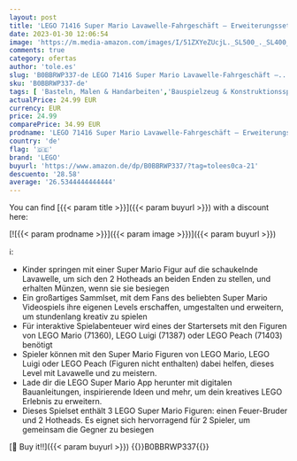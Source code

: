 ```yaml
---
layout: post
title: 'LEGO 71416 Super Mario Lavawelle-Fahrgeschäft – Erweiterungsset mit Feuer-Bruder und 2 Hotheads zum Kombinieren mit Starterset  Spielzeug für Kinder'
date: 2023-01-30 12:06:54
image: 'https://m.media-amazon.com/images/I/51ZXYeZUcjL._SL500_._SL400_.jpg'
comments: true
category: ofertas
author: 'tole.es'
slug: 'B0BBRWP337-de LEGO 71416 Super Mario Lavawelle-Fahrgeschäft –...'
sku: 'B0BBRWP337-de'
tags: [ 'Basteln, Malen & Handarbeiten','Bauspielzeug & Konstruktionsspielzeug','Küche, Haushalt & Wohnen','Papierwischer','Spielfigur Spielsets','Spielzeug','Spielzeugfiguren & Spielsets','Zeichnen','lego','🇩🇪', ]
actualPrice: 24.99 EUR
currency: EUR
price: 24.99
comparePrice: 34.99 EUR
prodname: 'LEGO 71416 Super Mario Lavawelle-Fahrgeschäft – Erweiterungsset mit Feuer-Bruder und 2 Hotheads zum Kombinieren mit Starterset  Spielzeug für Kinder'
country: 'de'
flag: '🇩🇪'
brand: 'LEGO'
buyurl: 'https://www.amazon.de/dp/B0BBRWP337/?tag=tolees0ca-21'
descuento: '28.58'
average: '26.5344444444444'
---
```


You can find [{{< param title >}}]({{< param buyurl >}}) with a discount here:

[![{{< param prodname >}}]({{< param image >}})]({{< param buyurl >}})

ℹ️:

- Kinder springen mit einer Super Mario Figur auf die schaukelnde Lavawelle, um sich den 2 Hotheads an beiden Enden zu stellen, und erhalten Münzen, wenn sie sie besiegen
- Ein großartiges Sammlset, mit dem Fans des beliebten Super Mario Videospiels ihre eigenen Levels erschaffen, umgestalten und erweitern, um stundenlang kreativ zu spielen
- Für interaktive Spielabenteuer wird eines der Startersets mit den Figuren von LEGO Mario (71360), LEGO Luigi (71387) oder LEGO Peach (71403) benötigt
- Spieler können mit den Super Mario Figuren von LEGO Mario, LEGO Luigi oder LEGO Peach (Figuren nicht enthalten) dabei helfen, dieses Level mit Lavawelle und zu meistern.
- Lade dir die LEGO Super Mario App herunter mit digitalen Bauanleitungen, inspirierende Ideen und mehr, um dein kreatives LEGO Erlebnis zu erweitern.
- Dieses Spielset enthält 3 LEGO Super Mario Figuren: einen Feuer-Bruder und 2 Hotheads. Es eignet sich hervorragend für 2 Spieler, um gemeinsam die Gegner zu besiegen

[🛒 Buy it!!]({{< param buyurl >}})
{{<world>}}B0BBRWP337{{</world>}}
